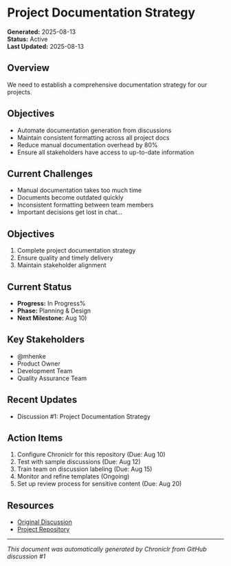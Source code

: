# Project Documentation Strategy

**Generated:** 2025-08-13  
**Status:** Active  
**Last Updated:** 2025-08-13

## Overview

We need to establish a comprehensive documentation strategy for our projects.

## Objectives
- Automate documentation generation from discussions
- Maintain consistent formatting across all project docs
- Reduce manual documentation overhead by 80%
- Ensure all stakeholders have access to up-to-date information

## Current Challenges
- Manual documentation takes too much time
- Documents become outdated quickly
- Inconsistent formatting between team members
- Important decisions get lost in chat...

## Objectives

1. Complete project documentation strategy
2. Ensure quality and timely delivery
3. Maintain stakeholder alignment

## Current Status

- **Progress:** In Progress%
- **Phase:** Planning & Design
- **Next Milestone:** Aug 10)

## Key Stakeholders

- @mhenke
- Product Owner
- Development Team
- Quality Assurance Team

## Recent Updates

- Discussion #1: Project Documentation Strategy

## Action Items

1. Configure Chroniclr for this repository (Due: Aug 10)
2. Test with sample discussions (Due: Aug 12)
3. Train team on discussion labeling (Due: Aug 15)
4. Monitor and refine templates (Ongoing)
5. Set up review process for sensitive content (Due: Aug 20)

## Resources

- [Original Discussion](https://github.com/mhenke/chroniclr/discussions/1)
- [Project Repository](https://github.com/mhenke/chroniclr)

---
*This document was automatically generated by Chroniclr from GitHub discussion #1*